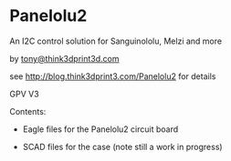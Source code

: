 Panelolu2
=========

An I2C control solution for Sanguinololu, Melzi and more

by tony@think3dprint3d.com

see
http://blog.think3dprint3.com/Panelolu2
for details

GPV V3

Contents:

- Eagle files for the Panelolu2 circuit board

- SCAD files for the case (note still a work in progress)
